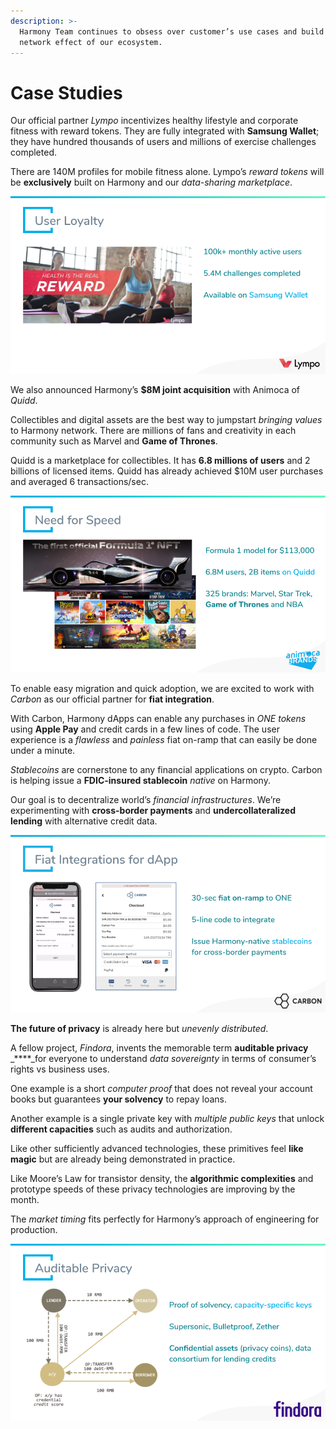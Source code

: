 ```yaml
---
description: >-
  Harmony Team continues to obsess over customer’s use cases and build the
  network effect of our ecosystem.
---
```


# Case Studies

Our official partner _Lympo_ incentivizes healthy lifestyle and corporate fitness with reward tokens. They are fully integrated with **Samsung Wallet**; they have hundred thousands of users and millions of exercise challenges completed.

There are 140M profiles for mobile fitness alone. Lympo’s _reward tokens_ will be **exclusively** built on Harmony and our _data-sharing marketplace_.

![](../.gitbook/assets/image%20%28125%29.png)

We  also announced Harmony’s **$8M joint acquisition** with Animoca of _Quidd_.

Collectibles and digital assets are the best way to jumpstart _bringing values_ to Harmony network. There are millions of fans and creativity in each community such as Marvel and **Game of Thrones**.

Quidd is a marketplace for collectibles. It has **6.8 millions of users** and 2 billions of licensed items. Quidd has already achieved $10M user purchases and averaged 6 transactions/sec.

![](../.gitbook/assets/image%20%2888%29.png)

To enable easy migration and quick adoption, we are excited to work with _Carbon_ as our official partner for **fiat integration**.

With Carbon, Harmony dApps can enable any purchases in _ONE tokens_ using **Apple Pay** and credit cards in a few lines of code. The user experience is a _flawless_ and _painless_ fiat on-ramp that can easily be done under a minute.

_Stablecoins_ are cornerstone to any financial applications on crypto. Carbon is helping issue a **FDIC-insured stablecoin** _native_ on Harmony.

Our goal is to decentralize world’s _financial infrastructures_. We’re experimenting with **cross-border payments** and **undercollateralized lending** with alternative credit data.

![](../.gitbook/assets/image%20%2812%29.png)

**The future of privacy** is already here but _unevenly distributed_.

A fellow project, _Findora_, invents the memorable term **auditable privacy** _****_for everyone to understand _data sovereignty_ in terms of consumer’s rights vs business uses.

One example is a short _computer proof_ that does not reveal your account books but guarantees **your solvency** to repay loans.

Another example is a single private key with _multiple public keys_ that unlock **different capacities** such as audits and authorization.

Like other sufficiently advanced technologies, these primitives feel **like magic** but are already being demonstrated in practice.

Like Moore’s Law for transistor density, the **algorithmic complexities** and prototype speeds of these privacy technologies are improving by the month.

The _market timing_ fits perfectly for Harmony’s approach of engineering for production.

![](../.gitbook/assets/image%20%2813%29.png)

